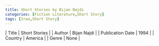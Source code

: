 ```yaml
---
title: Short Stories by Bijan Najdi
categories: [Fiction Literature,Short Story]
tags: [Iran,Short Story]
---
```

        
| Title | Short Stories  |
| Author |  Bijan Najdi  |
| Publication Date | 1994   |
| Country | America |
| Genre | None  |
        